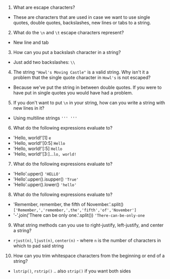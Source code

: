 1. What are escape characters? 
- These are characters that are used in case we want to use single quotes, double quotes, backslashes, new lines or tabs to a string.

2. What do the `\n` and `\t` escape characters represent? 
- New line and tab

3. How can you put a backslash character in a string?
- Just add two backslashes: `\\`

4. The string `"Howl's Moving Castle"` is a valid string. Why isn't it a problem that the single quote character in `Howl's` is not escaped?
- Because we've put the string in between double quotes. If you were to have put in single quotes you would have had a problem.

5. If you don't want to put `\n` in your string, how can you write a string with new lines in it?
- Using multiline strings `''' '''`

6. What do the following expressions evaluate to?
- 'Hello, world!'[1]    `e`
- 'Hello, world!'[0:5]  `Hello`
- 'Hello, world!'[:5]   `Hello`
- 'Hello, world!'[3:]...`lo, world!`

7. What do the following expressions evaluate to?
- 'Hello'.upper() `'HELLO'`
- 'Hello'.upper().isupper() `'True'`
- 'Hello'.upper().lower() `'hello'`

8. What do the following expressions evaluate to?
- 'Remember, remember, the fifth of November.'.split() `['Remember,','remember,',the','fifth','of','November']`
- '-'.join('There can be only one.'.split()) `'There-can-be-only-one`

9. What string methods can you use to right-justify, left-justify, and center a string?
- `rjust(n)`, `ljust(n)`, `center(n)` - where `n` is the number of characters in which to pad said string

10. How can you trim whitespace characters from the beginning or end of a string?
- `lstrip()`, `rstrip()` .. also `strip()` if you want both sides